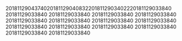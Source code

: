 20181129043740201811290408322018112903402220181129033840
20181129033840
20181129033840
20181129033840
20181129033840
20181129033840
20181129033840
20181129033840
20181129033840
20181129033840
20181129033840
20181129033840
20181129033840
20181129033840
20181129033840
